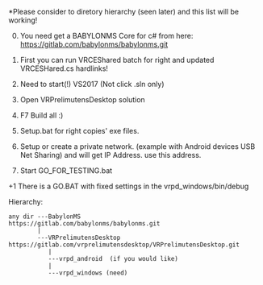 

*Please consider to diretory hierarchy (seen later) and this list will be working!

0. You need get a BABYLONMS Core for c# from here: https://gitlab.com/babylonms/babylonms.git

1. First you can run VRCEShared batch for right and updated VRCESHared.cs hardlinks!
2. Need to start(!) VS2017 (Not click .sln only)
3. Open VRPrelimutensDesktop solution
4. F7 Build all :)
5. Setup.bat for right copies' exe files.
6. Setup or create a private network. (example with Android devices USB Net Sharing) and will get IP Address.
	use this address.
7. Start GO_FOR_TESTING.bat

+1 There is a GO.BAT with fixed settings in the vrpd_windows/bin/debug
		


Hierarchy:

	any dir ---BabylonMS   					https://gitlab.com/babylonms/babylonms.git	
	        |
	        ---VRPrelimutensDesktop	                        https://gitlab.com/vrprelimutensdesktop/VRPrelimutensDesktop.git
	           |
	           ---vrpd_android  (if you would like)
	           |
	           ---vrpd_windows (need)


	